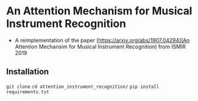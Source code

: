 # An Attention Mechanism for Musical Instrument Recognition
- A reimplementation of the paper [https://arxiv.org/abs/1907.04294](An Attention Mechansim for Musical Instrument Recognition) from ISMIR 2019

## Installation
`git clone`
`cd attention_instrument_recognition/`
`pip install requirements.txt`

